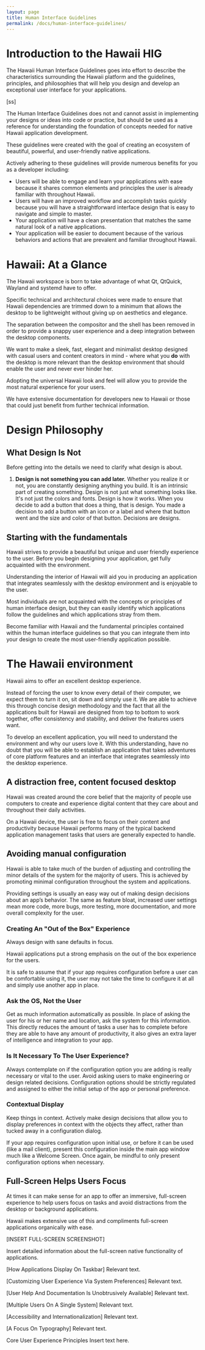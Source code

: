 ```yaml
---
layout: page
title: Human Interface Guidelines
permalink: /docs/human-interface-guidelines/
---
```


# Introduction to the Hawaii HIG

The Hawaii Human Interface Guidelines goes into effort to describe the
characteristics surrounding the Hawaii platform and the guidelines,
principles, and philosophies that will help you design and develop an
exceptional user interface for your applications.

[ss]

The Human Interface Guidelines does not and cannot assist in implementing
your designs or ideas into code or practice, but should be used as a
reference for understanding the foundation of concepts needed for native
Hawaii application development.

These guidelines were created with the goal of creating an ecosystem of
beautiful, powerful, and user-friendly native applications.

Actively adhering to these guidelines will provide numerous benefits for
you as a developer including:
    
* Users will be able to engage and learn your applications with ease
  because it shares common elements and principles the user is already
  familiar with throughout Hawaii.
* Users will have an improved workflow and accomplish tasks quickly
  because you will have a straightforward interface design that is easy
  to navigate and simple to master.
* Your application will have a clean presentation that matches the same
  natural look of a native applications.    
* Your application will be easier to document because of the various
  behaviors and actions that are prevalent and familiar throughout Hawaii.

# Hawaii: At a Glance

The Hawaii workspace is born to take advantage of what Qt, QtQuick,
Wayland and systemd have to offer.

Specific technical and architectural choices were made to ensure that
Hawaii dependencies are trimmed down to a minimum that allows the desktop
to be lightweight without giving up on aesthetics and elegance.

The separation between the compositor and the shell has been removed
in order to provide a snappy user experience and a deep integration between
the desktop components.

We want to make a sleek, fast, elegant and minimalist desktop designed with
casual users and content creators in mind - where what you **do** with the
desktop is more relevant than the desktop environment that should enable
the user and never ever hinder her.

Adopting the universal Hawaii look and feel will allow you to provide the
most natural experience for your users.

We have extensive documentation for developers new to Hawaii or those
that could just benefit from further technical information.

# Design Philosophy

## What Design Is Not

Before getting into the details we need to clarify what design is about.

1. **Design is not something you can add later.** Whether you realize it or not, you are constantly designing anything you build. It is an intrinsic part of creating something. Design is not just what something looks like. It's not just the colors and fonts. Design is how it works. When you decide to add a button that does a thing, that is design. You made a decision to add a button with an icon or a label and where that button went and the size and color of that button. Decisions are designs.

## Starting with the fundamentals

Hawaii strives to provide a beautiful but unique and user friendly experience to
the user. Before you begin designing your application, get fully acquainted with the environment.

Understanding the interior of Hawaii will aid you in producing an application that
integrates seamlessly with the desktop environment and is enjoyable to the user.

Most individuals are not acquainted with the concepts or principles of human interface design,
but they can easily identify which applications follow the guidelines and which applications stray from them.

Become familiar with Hawaii and the fundamental principles contained within the human
interface guidelines so that you can integrate them into your design to create the
most user-friendly application possible.

# The Hawaii environment

Hawaii aims to offer an excellent desktop experience.

Instead of forcing the user to know every detail of their computer, we expect them to turn
it on, sit down and simply use it. We are able to achieve this through concise design methodology and
the fact that all the applications built for Hawaii are designed from top to bottom to work together,
offer consistency and stability, and deliver the features users want.

To develop an excellent application, you will need to understand the environment and why our
users love it. With this understanding, have no doubt that you will be able to establish an
application that takes adventures of core platform features and an interface that integrates
seamlessly into the desktop experience.

## A distraction free, content focused desktop

Hawaii was created around the core belief that the majority of people use computers to create and
experience digital content that they care about and throughout their daily activities.

On a Hawaii device, the user is free to focus on their content and productivity because Hawaii
performs many of the typical backend application management tasks that users are generally
expected to handle.

## Avoiding manual configuration

Hawaii is able to take much of the burden of adjusting and controlling the minor details of
the system for the majority of users. This is achieved by promoting minimal configuration
throughout the system and applications. 

Providing settings is usually an easy way out of making design decisions about an app’s behavior.
The same as feature bloat, increased user settings mean more code, more bugs, more testing,
more documentation, and more overall complexity for the user.

### Creating An "Out of the Box" Experience

Always design with sane defaults in focus.

Hawaii applications put a strong emphasis on the out of the box experience for the users.

It is safe to assume that if your app requires configuration before a user can be comfortable
using it, the user may not take the time to configure it at all and simply use another app
in place.

### Ask the OS, Not the User

Get as much information automatically as possible. In place of asking the user for his or her
name and location, ask the system for this information. This directly reduces the amount of
tasks a user has to complete before they are able to have any amount of productivity, it also
gives an extra layer of intelligence and integration to your app.

### Is It Necessary To The User Experience?

Always contemplate on if the configuration option you are adding is really necessary or vital
to the user. Avoid asking users to make engineering or design related decisions. Configuration
options should be strictly regulated and assigned to either the initial setup of the app or
personal preference.

### Contextual Display

Keep things in context. Actively make design decisions that allow you to display preferences in
context with the objects they affect, rather than tucked away in a configuration dialog.

If your app requires configuration upon initial use, or before it can be used (like a mail client),
present this configuration inside the main app window much like a Welcome Screen. Once again, be
mindful to only present configuration options when necessary.

## Full-Screen Helps Users Focus

At times it can make sense for an app to offer an immersive, full-screen experience to help users
focus on tasks and avoid distractions from the desktop or background applications.

Hawaii makes extensive use of this and compliments full-screen applications organically with ease.

[INSERT FULL-SCREEN SCREENSHOT]

Insert detailed information about the full-screen native functionality of applications.

[How Applications Display On Taskbar]
Relevant text.

[Customizing User Experience Via System Preferences]
Relevant text.

[User Help And Documentation Is Unobtrusively Available]
Relevant text.

[Multiple Users On A Single System]
Relevant text.

[Accessibility and Internationalization]
Relevant text.

[A Focus On Typography]
Relevant text.



Core User Experience Principles
Insert text here.

